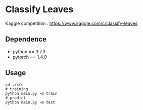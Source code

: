# Classify Leaves
Kaggle competition :  https://www.kaggle.com/c/classify-leaves

## Dependence
- python == 3.7.3
- pytorch == 1.4.0

## Usage
```shell
cd ./src
# training
python main.py -m train
# predict
python main.py -m test
```